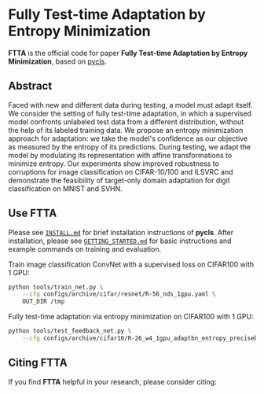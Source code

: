 # **Fully Test-time Adaptation by Entropy Minimization**

**FTTA** is the official code for paper **Fully Test-time Adaptation by Entropy Minimization**, based on [pycls](https://github.com/facebookresearch/pycls).

## Abstract

Faced with new and different data during testing, a model must adapt itself. We consider the setting of fully test-time adaptation, in which a supervised model confronts unlabeled test data from a different distribution, without the help of its labeled training data.  We propose an entropy minimization approach for adaptation: we take the model's confidence as our objective as measured by the entropy of its predictions.  During testing, we adapt the model by modulating its representation with affine transformations to minimize entropy.  Our experiments show improved robustness to corruptions for image classification on CIFAR-10/100 and ILSVRC and demonstrate the feasibility of target-only domain adaptation for digit classification on MNIST and SVHN.

## Use FTTA

Please see [`INSTALL.md`](docs/INSTALL.md) for brief installation instructions of **pycls**. After installation, please see [`GETTING_STARTED.md`](docs/GETTING_STARTED.md) for basic instructions and example commands on training and evaluation.

Train image classification ConvNet with a supervised loss on CIFAR100 with 1 GPU: 

```bash
python tools/train_net.py \
    --cfg configs/archive/cifar/resnet/R-56_nds_1gpu.yaml \
    OUT_DIR /tmp
```

Fully test-time adaptation via entropy minimization on CIFAR100 with 1 GPU: 

```bash
python tools/test_feedback_net.py \
    --cfg configs/archive/cifar10/R-26_w4_1gpu_adaptbn_entropy_precisebn.yaml
```

## Citing FTTA

If you find **FTTA** helpful in your research, please consider citing:

```latex

```

<!-- ## License

**FTTA** is released under the MIT license. Please see the [LICENSE](LICENSE) file for more information. -->

